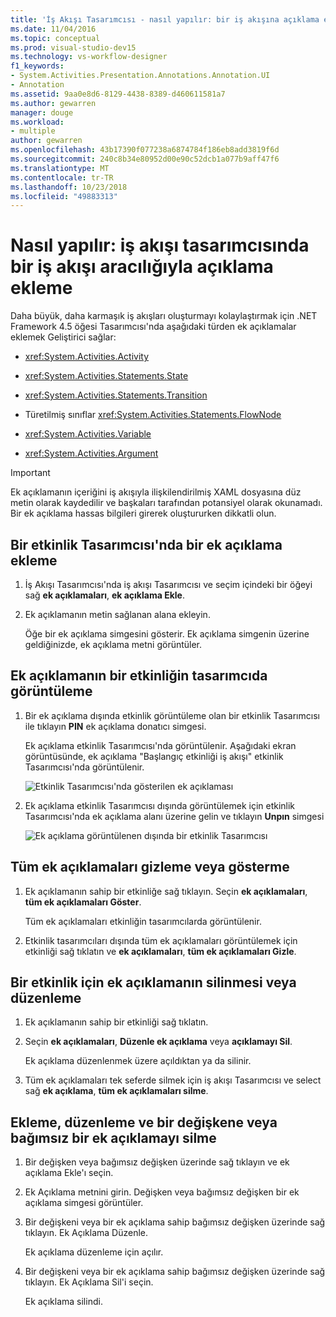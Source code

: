 ```yaml
---
title: 'İş Akışı Tasarımcısı - nasıl yapılır: bir iş akışına açıklama ekleme'
ms.date: 11/04/2016
ms.topic: conceptual
ms.prod: visual-studio-dev15
ms.technology: vs-workflow-designer
f1_keywords:
- System.Activities.Presentation.Annotations.Annotation.UI
- Annotation
ms.assetid: 9aa0e8d6-8129-4438-8389-d460611581a7
ms.author: gewarren
manager: douge
ms.workload:
- multiple
author: gewarren
ms.openlocfilehash: 43b17390f077238a6874784f186eb8add3819f6d
ms.sourcegitcommit: 240c8b34e80952d00e90c52dcb1a077b9aff47f6
ms.translationtype: MT
ms.contentlocale: tr-TR
ms.lasthandoff: 10/23/2018
ms.locfileid: "49883313"
---
```

# <a name="how-to-add-comments-to-a-workflow-in-the-workflow-designer"></a>Nasıl yapılır: iş akışı tasarımcısında bir iş akışı aracılığıyla açıklama ekleme

Daha büyük, daha karmaşık iş akışları oluşturmayı kolaylaştırmak için .NET Framework 4.5 öğesi Tasarımcısı'nda aşağıdaki türden ek açıklamalar eklemek Geliştirici sağlar:

-   <xref:System.Activities.Activity>

-   <xref:System.Activities.Statements.State>

-   <xref:System.Activities.Statements.Transition>

-   Türetilmiş sınıflar <xref:System.Activities.Statements.FlowNode>

-   <xref:System.Activities.Variable>

-   <xref:System.Activities.Argument>

> [!IMPORTANT]
> Ek açıklamanın içeriğini iş akışıyla ilişkilendirilmiş XAML dosyasına düz metin olarak kaydedilir ve başkaları tarafından potansiyel olarak okunamadı. Bir ek açıklama hassas bilgileri girerek oluştururken dikkatli olun.

## <a name="adding-an-annotation-to-an-activity-in-the-designer"></a>Bir etkinlik Tasarımcısı'nda bir ek açıklama ekleme

1. İş Akışı Tasarımcısı'nda iş akışı Tasarımcısı ve seçim içindeki bir öğeyi sağ **ek açıklamaları**, **ek açıklama Ekle**.

1. Ek açıklamanın metin sağlanan alana ekleyin.

   Öğe bir ek açıklama simgesini gösterir. Ek açıklama simgenin üzerine geldiğinizde, ek açıklama metni görüntüler.

## <a name="displaying-an-annotation-in-an-activitys-designer"></a>Ek açıklamanın bir etkinliğin tasarımcıda görüntüleme

1. Bir ek açıklama dışında etkinlik görüntüleme olan bir etkinlik Tasarımcısı ile tıklayın **PIN** ek açıklama donatıcı simgesi.

   Ek açıklama etkinlik Tasarımcısı'nda görüntülenir. Aşağıdaki ekran görüntüsünde, ek açıklama "Başlangıç etkinliği iş akışı" etkinlik Tasarımcısı'nda görüntülenir.

   ![Etkinlik Tasarımcısı'nda gösterilen ek açıklaması](../workflow-designer/media/annotationindesigner.png)

2. Ek açıklama etkinlik Tasarımcısı dışında görüntülemek için etkinlik Tasarımcısı'nda ek açıklama alanı üzerine gelin ve tıklayın **Unpın** simgesi

   ![Ek açıklama görüntülenen dışında bir etkinlik Tasarımcısı](../workflow-designer/media/annotationoutsidedesigner.png)

## <a name="showing-or-hiding-all-annotations"></a>Tüm ek açıklamaları gizleme veya gösterme

1. Ek açıklamanın sahip bir etkinliğe sağ tıklayın. Seçin **ek açıklamaları**, **tüm ek açıklamaları Göster**.

   Tüm ek açıklamaları etkinliğin tasarımcılarda görüntülenir.

1. Etkinlik tasarımcıları dışında tüm ek açıklamaları görüntülemek için etkinliği sağ tıklatın ve **ek açıklamaları**, **tüm ek açıklamaları Gizle**.

## <a name="editing-or-deleting-an-annotation-for-an-activity"></a>Bir etkinlik için ek açıklamanın silinmesi veya düzenleme

1. Ek açıklamanın sahip bir etkinliği sağ tıklatın.

1. Seçin **ek açıklamaları**, **Düzenle ek açıklama** veya **açıklamayı Sil**.

   Ek açıklama düzenlenmek üzere açıldıktan ya da silinir.

1. Tüm ek açıklamaları tek seferde silmek için iş akışı Tasarımcısı ve select sağ **ek açıklama**, **tüm ek açıklamaları silme**.

## <a name="adding-editing-and-deleting-an-annotation-for-a-variable-or-argument"></a>Ekleme, düzenleme ve bir değişkene veya bağımsız bir ek açıklamayı silme

1. Bir değişken veya bağımsız değişken üzerinde sağ tıklayın ve ek açıklama Ekle'ı seçin.

1. Ek Açıklama metnini girin. Değişken veya bağımsız değişken bir ek açıklama simgesi görüntüler.

1. Bir değişkeni veya bir ek açıklama sahip bağımsız değişken üzerinde sağ tıklayın. Ek Açıklama Düzenle.

   Ek açıklama düzenleme için açılır.

1. Bir değişkeni veya bir ek açıklama sahip bağımsız değişken üzerinde sağ tıklayın. Ek Açıklama Sil'i seçin.

   Ek açıklama silindi.